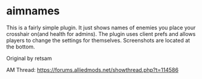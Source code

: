 # aimnames
This is a fairly simple plugin. It just shows names of enemies you place your crosshair on(and health for admins). The plugin uses client prefs and allows players to change the settings for themselves. Screenshots are located at the bottom.


Original by retsam

AM Thread: https://forums.alliedmods.net/showthread.php?t=114586
